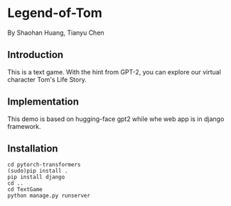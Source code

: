 # Legend-of-Tom

By Shaohan Huang, Tianyu Chen

## Introduction

This is a text game.
With the hint from GPT-2, you can explore our virtual character Tom's Life Story.

## Implementation

This demo is based on hugging-face gpt2 while whe web app is in django framework.

## Installation
```
cd pytorch-transformers
(sudo)pip install .
pip install django
cd ..
cd TextGame
python manage.py runserver
```



